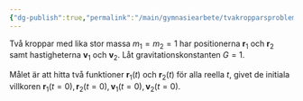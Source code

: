 ```yaml
---
{"dg-publish":true,"permalink":"/main/gymnasiearbete/tvakropparsproblemet/","tags":["gymnasie-arbete","fysik","matematik"]}
---
```


Två kroppar med lika stor massa $m_{1}=m_{2}=1$ har positionerna $\boldsymbol{r}_{1}$ och $\boldsymbol{r}_{2}$ samt hastigheterna $\boldsymbol{v}_{1}$ och $\boldsymbol{v}_{2}$. Låt gravitationskonstanten $G=1$.

Målet är att hitta två funktioner $\boldsymbol{r}_{1}(t)$ och $\boldsymbol{r}_{2}(t)$ för alla reella $t$, givet de initiala villkoren $\boldsymbol{r}_{1}(t=0),\, \boldsymbol{r}_{2}(t=0),\, \boldsymbol{v}_{1}(t=0),\, \boldsymbol{v}_{2}(t=0)$.

